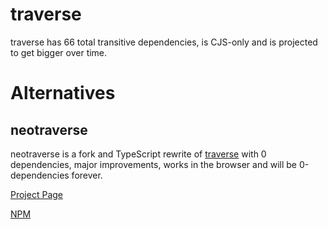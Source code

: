 # traverse

traverse has 66 total transitive dependencies, is CJS-only and is projected to get bigger over time.

# Alternatives

## neotraverse

neotraverse is a fork and TypeScript rewrite of [traverse](https://github.com/ljharb/js-traverse) with 0 dependencies, major improvements, works in the browser and will be 0-dependencies forever.

[Project Page](https://github.com/puruvj/neotraverse)

[NPM](https://npmjs.com/package/neotraverse)
